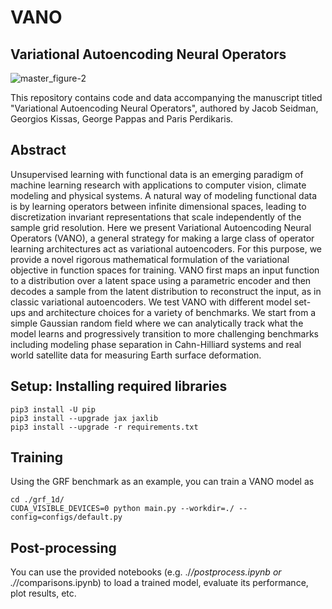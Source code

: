 # VANO
## Variational Autoencoding Neural Operators

![master_figure-2](https://user-images.githubusercontent.com/3844367/214755990-dd375c41-4708-4590-a86c-14f88db07b9e.png)

This repository contains code and data accompanying the manuscript titled "Variational Autoencoding Neural Operators", authored by Jacob Seidman, Georgios Kissas, George Pappas and Paris Perdikaris.

## Abstract

Unsupervised learning with functional data is an emerging paradigm of machine learning research with applications to computer vision, climate modeling and physical systems. A natural way of modeling functional data is by learning operators between infinite dimensional spaces, leading to discretization invariant representations that scale independently of the sample grid resolution. Here we present Variational Autoencoding Neural Operators (VANO), a general strategy for making a large class of operator learning architectures act as variational autoencoders. For this purpose, we provide a novel rigorous mathematical formulation of the variational objective in function spaces for training. VANO first maps an input function to a distribution over a latent space using a parametric encoder and then decodes a sample from the latent distribution to reconstruct the input, as in classic variational autoencoders. We test VANO with different model set-ups and architecture choices for a variety of benchmarks. We start from a simple Gaussian random field where we can analytically track what the model learns and progressively transition to more challenging benchmarks including modeling phase separation in Cahn-Hilliard systems and real world satellite data for measuring Earth surface deformation.

## Setup: Installing required libraries
```
pip3 install -U pip
pip3 install --upgrade jax jaxlib
pip3 install --upgrade -r requirements.txt
```

## Training

Using the GRF benchmark as an example, you can train a VANO model as
```
cd ./grf_1d/
CUDA_VISIBLE_DEVICES=0 python main.py --workdir=./ --config=configs/default.py
```

## Post-processing
You can use the provided notebooks (e.g. ./*/postprocess.ipynb or ./*/comparisons.ipynb) to load a trained model, evaluate its performance, plot results, etc.

